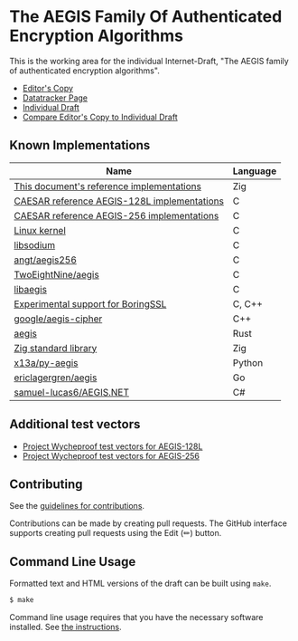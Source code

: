 # The AEGIS Family Of Authenticated Encryption Algorithms

This is the working area for the individual Internet-Draft, "The AEGIS family of authenticated encryption algorithms".

* [Editor's Copy](https://jedisct1.github.io/draft-aegis-aead/#go.draft-irtf-cfrg-aegis-aead.html)
* [Datatracker Page](https://datatracker.ietf.org/doc/draft-irtf-cfrg-aegis-aead)
* [Individual Draft](https://datatracker.ietf.org/doc/html/draft-irtf-cfrg-aegis-aead)
* [Compare Editor's Copy to Individual Draft](https://jedisct1.github.io/draft-aegis-aead/#go.draft-irtf-cfrg-aegis-aead.diff)


## Known Implementations

| Name                                                                                                                          | Language |
| ----------------------------------------------------------------------------------------------------------------------------- | -------- |
| [This document's reference implementations](https://github.com/jedisct1/draft-aegis-aead/tree/main/reference-implementations) | Zig      |
| [CAESAR reference AEGIS-128L implementations](https://github.com/jedisct1/supercop/tree/master/crypto_aead/aegis128l)         | C        |
| [CAESAR reference AEGIS-256 implementations](https://github.com/jedisct1/supercop/tree/master/crypto_aead/aegis256)           | C        |
| [Linux kernel](https://cregit.linuxsources.org/code/5.0/arch/x86/crypto/aegis128l-aesni-glue.c.html)                          | C        |
| [libsodium](https://libsodium.org)                                                                                            | C        |
| [angt/aegis256](https://github.com/angt/aegis256)                                                                             | C        |
| [TwoEightNine/aegis](https://github.com/TwoEightNine/aegis)                                                                   | C        |
| [libaegis](https://github.com/jedisct1/libaegis)                                                                              | C        |
| [Experimental support for BoringSSL](https://github.com/jedisct1/boringssl/tree/aegis)                                        | C, C++   |
| [google/aegis-cipher](https://github.com/google/aegis_cipher)                                                                 | C++      |
| [aegis](https://crates.io/crates/aegis)                                                                                       | Rust     |
| [Zig standard library](https://github.com/ziglang/zig/blob/master/lib/std/crypto/aegis.zig)                                   | Zig      |
| [x13a/py-aegis](https://github.com/x13a/py-aegis)                                                                             | Python   |
| [ericlagergren/aegis](https://github.com/ericlagergren/aegis)                                                                 | Go       |
| [samuel-lucas6/AEGIS.NET](https://github.com/samuel-lucas6/AEGIS.NET)                                                         | C#       |

## Additional test vectors

* [Project Wycheproof test vectors for AEGIS-128L](https://github.com/google/wycheproof/blob/master/testvectors/aegis128L_test.json)
* [Project Wycheproof test vectors for AEGIS-256](https://github.com/google/wycheproof/blob/master/testvectors/aegis256_test.json)

## Contributing

See the
[guidelines for contributions](https://github.com/jedisct1/draft-aegis-aead/blob/main/CONTRIBUTING.md).

Contributions can be made by creating pull requests.
The GitHub interface supports creating pull requests using the Edit (✏) button.


## Command Line Usage

Formatted text and HTML versions of the draft can be built using `make`.

```sh
$ make
```

Command line usage requires that you have the necessary software installed.  See
[the instructions](https://github.com/martinthomson/i-d-template/blob/main/doc/SETUP.md).

